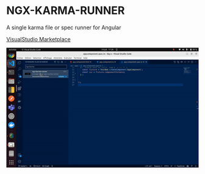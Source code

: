 # NGX-KARMA-RUNNER

A single karma file or spec runner for Angular

[VisualStudio Marketplace](https://marketplace.visualstudio.com/items?itemName=kacoustevedebonheur.ngx-karma-runner)   

![Extension Example](https://raw.githubusercontent.com/kacoustevedebonheur/vscode-ngx-karma-runner/main/public/demo.gif)
